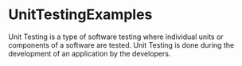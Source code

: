 # UnitTestingExamples

Unit Testing is a type of software testing where individual units or components of a software are tested. 
Unit Testing is done during the development of an application by the developers.